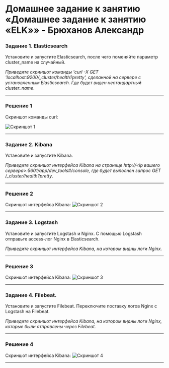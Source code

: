 # Домашнее задание к занятию «Домашнее задание к занятию «ELK»» - Брюханов Александр

### Задание 1. Elasticsearch 

Установите и запустите Elasticsearch, после чего поменяйте параметр cluster_name на случайный. 

*Приведите скриншот команды 'curl -X GET 'localhost:9200/_cluster/health?pretty', сделанной на сервере с установленным Elasticsearch. Где будет виден нестандартный cluster_name*.

---
### Решение 1
Cкриншот команды curl:

![Скриншот 1](img/1_1.png)

---
### Задание 2. Kibana

Установите и запустите Kibana.

*Приведите скриншот интерфейса Kibana на странице http://<ip вашего сервера>:5601/app/dev_tools#/console, где будет выполнен запрос GET /_cluster/health?pretty*.

---
### Решение 2
Cкриншот интерфейса Kibana:
![Скриншот 2](img/2_1.png)

---
### Задание 3. Logstash

Установите и запустите Logstash и Nginx. С помощью Logstash отправьте access-лог Nginx в Elasticsearch. 

*Приведите скриншот интерфейса Kibana, на котором видны логи Nginx.*

---
### Решение 3
Cкриншот интерфейса Kibana:
![Скриншот 3](img/3_1.png)

---
### Задание 4. Filebeat. 

Установите и запустите Filebeat. Переключите поставку логов Nginx с Logstash на Filebeat. 

*Приведите скриншот интерфейса Kibana, на котором видны логи Nginx, которые были отправлены через Filebeat.*

---
### Решение 4
Cкриншот интерфейса Kibana:
![Скриншот 4](img/4_1.png)

---
